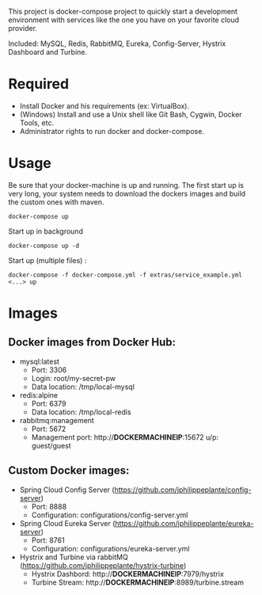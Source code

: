 This project is docker-compose project to quickly start a development environment with services like the one you have on your favorite cloud provider.

Included: MySQL, Redis, RabbitMQ, Eureka, Config-Server, Hystrix Dashboard and Turbine.

# Required
- Install Docker and his requirements (ex: VirtualBox).
- (Windows) Install and use a Unix shell like Git Bash, Cygwin, Docker Tools, etc.
- Administrator rights to run docker and docker-compose.

# Usage
Be sure that your docker-machine is up and running. The first start up is very long, your system needs to download the dockers images and build the custom ones with maven.

```
docker-compose up
```

Start up in background
```
docker-compose up -d
```

Start up (multiple files) :
```
docker-compose -f docker-compose.yml -f extras/service_example.yml <...> up
```

# Images
## Docker images from Docker Hub:
- mysql:latest
  - Port: 3306
  - Login: root/my-secret-pw
  - Data location: /tmp/local-mysql
- redis:alpine
  - Port: 6379
  - Data location: /tmp/local-redis
- rabbitmq:management
  - Port: 5672
  - Management port: http://**DOCKERMACHINEIP**:15672 u/p: guest/guest

## Custom Docker images:
- Spring Cloud Config Server (https://github.com/jphilippeplante/config-server)
  - Port: 8888
  - Configuration: configurations/config-server.yml
- Spring Cloud Eureka Server (https://github.com/jphilippeplante/eureka-server)
  - Port: 8761
  - Configuration: configurations/eureka-server.yml
- Hystrix and Turbine via rabbitMQ (https://github.com/jphilippeplante/hystrix-turbine)
  - Hystrix Dashbord: http://**DOCKERMACHINEIP**:7979/hystrix
  - Turbine Stream: http://**DOCKERMACHINEIP**:8989/turbine.stream
